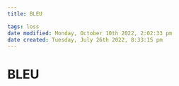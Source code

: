 ```yaml
---
title: BLEU

tags: loss 
date modified: Monday, October 10th 2022, 2:02:33 pm
date created: Tuesday, July 26th 2022, 8:33:15 pm
---
```


# BLEU



